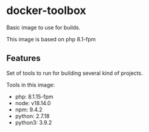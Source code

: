 # docker-toolbox

Basic image to use for builds.

This image is based on php 8.1-fpm

## Features

Set of tools to run for building several kind of projects.

Tools in this image:
* php: 8.1.15-fpm
* node: v18.14.0
* npm: 9.4.2
* python: 2.7.18
* python3: 3.9.2
